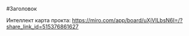 #Заголовок

Интеллект карта прокта:
https://miro.com/app/board/uXjVILbsN6I=/?share_link_id=515376861627
